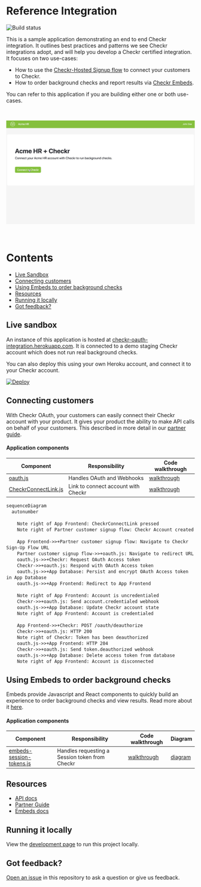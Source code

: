 # Reference Integration

![Build status](https://github.com/checkr/oauth-reference-integration/actions/workflows/main.js.yml/badge.svg?branch=main)

This is a sample application demonstrating an end to end Checkr integration. It
outlines best practices and patterns we see Checkr integrations adopt, and will
help you develop a Checkr certified integration. It focuses on two use-cases:

- How to use the
  [Checkr-Hosted Signup flow](https://docs.checkr.com/partners/#section/Getting-Started/Connect-your-customers-to-Checkr)
  to connect your customers to Checkr.
- How to order background checks and report results via
  [Checkr Embeds](https://docs.checkr.com/embeds).

You can refer to this application if you are building either one or both
use-cases.

<br />

![Demo](docs/images/demo.gif)

<br />

# Contents

- [Live Sandbox](#live-sandbox)
- [Connecting customers](#connecting-customers)
- [Using Embeds to order background checks](#using-embeds-to-order-background-checks)
- [Resources](#resources)
- [Running it locally](#running-it-locally)
- [Got feedback?](#got-feedback)

## Live sandbox

An instance of this application is hosted at
[checkr-oauth-integration.herokuapp.com](https://checkr-oauth-integration.herokuapp.com).
It is connected to a demo staging Checkr account which does not run real
background checks.

You can also deploy this using your own Heroku account, and connect it to your
Checkr account.

[![Deploy](https://www.herokucdn.com/deploy/button.svg)](https://heroku.com/deploy)

## Connecting customers

With Checkr OAuth, your customers can easily connect their Checkr account with
your product. It gives your product the ability to make API calls on behalf of
your customers. This described in more detail in our
[partner guide](https://docs.checkr.com/partners/#section/Getting-Started/Connect-your-customers-to-Checkr).

#### Application components

| Component                                                                                                                                  | Responsibility                      | Code walkthrough                                                                                                        |
| ------------------------------------------------------------------------------------------------------------------------------------------ | ----------------------------------- | ----------------------------------------------------------------------------------------------------------------------- |
| [oauth.js](https://github.com/checkr/oauth-reference-integration/blob/main/routes/oauth.js)                                                | Handles OAuth and Webhooks          | [walkthrough](https://checkr-oauth-integration.herokuapp.com/docs/routes/oauth.html)                                    |
| [CheckrConnectLink.js](https://github.com/checkr/oauth-reference-integration/blob/main/client/src/components/account/CheckrConnectLink.js) | Link to connect account with Checkr | [walkthrough](https://checkr-oauth-integration.herokuapp.com/docs/client/src/components/account/CheckrConnectLink.html) |

```mermaid
sequenceDiagram
  autonumber

    Note right of App Frontend: CheckrConnectLink pressed
    Note right of Partner customer signup flow: Checkr Account created

    App Frontend->>+Partner customer signup flow: Navigate to Checkr Sign-Up Flow URL
    Partner customer signup flow->>+oauth.js: Navigate to redirect URL
    oauth.js->>+Checkr: Request OAuth Access token
    Checkr->>+oauth.js: Respond with OAuth Access token
    oauth.js->>+App Database: Persist and encrypt OAuth Access token in App Database
    oauth.js->>+App Frontend: Redirect to App Frontend

    Note right of App Frontend: Account is uncredentialed
    Checkr->>+oauth.js: Send account.credentialed webhook
    oauth.js->>+App Database: Update Checkr account state
    Note right of App Frontend: Account is credentialed

    App Frontend->>+Checkr: POST /oauth/deauthorize
    Checkr->>+oauth.js: HTTP 200
    Note right of Checkr: Token has been deauthorized
    oauth.js->>+App Frontend: HTTP 204
    Checkr->>+oauth.js: Send token.deauthorized webhook
    oauth.js->>+App Database: Delete access token from database
    Note right of App Frontend: Account is disconnected

```

## Using Embeds to order background checks

Embeds provide Javascript and React components to quickly build an experience to
order background checks and view results. Read more about it
[here](https://docs.checkr.com/embeds/).

#### Application components

| Component                                                                                                                   | Responsibility                                 | Code walkthrough                                                                                     | Diagram                                                                |
| --------------------------------------------------------------------------------------------------------------------------- | ---------------------------------------------- | ---------------------------------------------------------------------------------------------------- | ---------------------------------------------------------------------- |
| [embeds-session-tokens.js](https://github.com/checkr/oauth-reference-integration/blob/main/routes/embeds-session-tokens.js) | Handles requesting a Session token from Checkr | [walkthrough](https://checkr-oauth-integration.herokuapp.com/docs/routes/embeds-session-tokens.html) | [diagram](https://docs.checkr.com/embeds/#section/Getting-Started/Add-authentication) |

## Resources

- [API docs](https://docs.checkr.com)
- [Partner Guide](https://docs.checkr.com/partners)
- [Embeds docs](https://docs.checkr.com/embeds)

## Running it locally

View the [development page](docs/Developing.md) to run this project locally.

## Got feedback?

[Open an issue](https://github.com/checkr/oauth-reference-integration/issues) in
this repository to ask a question or give us feedback.
